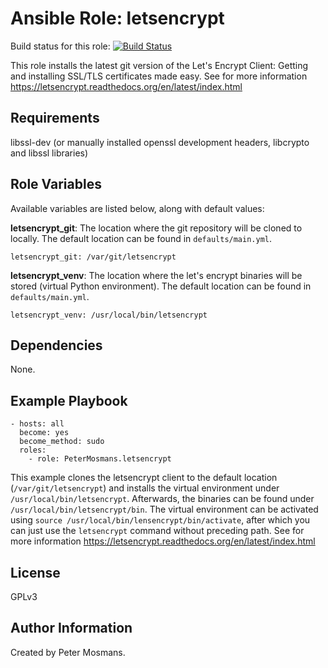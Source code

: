 Ansible Role: letsencrypt
=========

Build status for this role: [![Build Status](https://travis-ci.org/PeterMosmans/ansible-role-letsencrypt.svg)](https://travis-ci.org/PeterMosmans/ansible-role-letsencrypt)



This role installs the latest git version of the Let's Encrypt Client: Getting and installing SSL/TLS certificates made easy. See for more information https://letsencrypt.readthedocs.org/en/latest/index.html


Requirements
------------

libssl-dev (or manually installed openssl development headers, libcrypto and libssl libraries)


Role Variables
--------------

Available variables are listed below, along with default values:

**letsencrypt_git**: The location where the git repository will be cloned to locally. The default location can be found in ```defaults/main.yml```.
```
letsencrypt_git: /var/git/letsencrypt
```



**letsencrypt_venv**: The location where the let's encrypt binaries will be stored (virtual Python environment). The default location can be found in ```defaults/main.yml```.
```
letsencrypt_venv: /usr/local/bin/letsencrypt 
```

Dependencies
------------

None.


Example Playbook
----------------

```
- hosts: all
  become: yes
  become_method: sudo
  roles:
    - role: PeterMosmans.letsencrypt
```
This example clones the letsencrypt client to the default location (```/var/git/letsencrypt```) and installs the virtual environment under ```/usr/local/bin/letsencrypt```. Afterwards, the binaries can be found under ```/usr/local/bin/letsencrypt/bin```.
The virtual environment can be activated using ```source /usr/local/bin/lensencrypt/bin/activate```, after which you can just use the ```letsencrypt``` command without preceding path. See for more information https://letsencrypt.readthedocs.org/en/latest/index.html




License
-------

GPLv3


Author Information
------------------

Created by Peter Mosmans.
